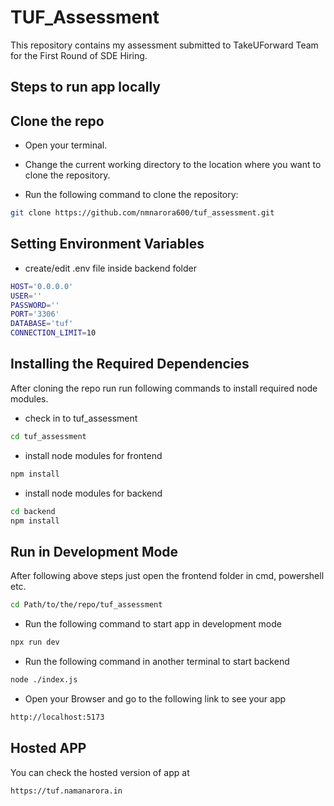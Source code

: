 # TUF_Assessment

This repository contains my assessment submitted to TakeUForward Team for the First Round of SDE Hiring.

## Steps to run app locally

## Clone the repo
* Open your terminal.

* Change the current working directory to the location where you want to clone the repository.

* Run the following command to clone the repository:
```bash
git clone https://github.com/nmnarora600/tuf_assessment.git
```
## Setting Environment Variables
* create/edit .env file inside backend folder
```bash
HOST='0.0.0.0'
USER=''
PASSWORD=''
PORT='3306'
DATABASE='tuf'
CONNECTION_LIMIT=10
```

## Installing the Required Dependencies

After cloning the repo run run following commands to install required node modules.

* check in to tuf_assessment
```bash
cd tuf_assessment
```
* install node modules for frontend
```bash
npm install
```
* install node modules for backend
```bash
cd backend
npm install
```



## Run in Development Mode

After following above steps just open the frontend folder in cmd, powershell etc.
```bash
cd Path/to/the/repo/tuf_assessment
```
* Run the following command to start app in development mode

```bash
npx run dev
```

* Run the following command in another terminal to start backend

```bash
node ./index.js
```

* Open your Browser and go to the following link to see your app 

```bash
http://localhost:5173
```


## Hosted APP
You can check the hosted version of app at

```bash
https://tuf.namanarora.in
```



